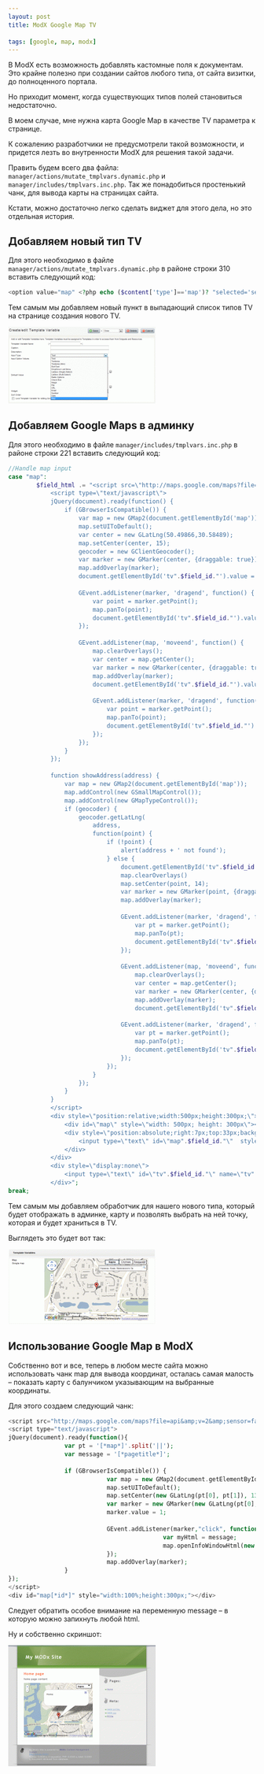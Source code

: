 ```yaml
---
layout: post
title: ModX Google Map TV

tags: [google, map, modx]
---
```


В ModX есть возможность добавлять кастомные поля к документам. Это крайне полезно при создании сайтов любого типа, от сайта визитки, до полноценного портала.

Но приходит момент, когда существующих типов полей становиться недостаточно.

В моем случае, мне нужна карта Google Map в качестве TV параметра к странице.

К сожалению разработчики не предусмотрели такой возможности, и придется лезть во внутренности ModX для решения такой задачи.

Править будем всего два файла: `manager/actions/mutate_tmplvars.dynamic.php` и `manager/includes/tmplvars.inc.php`. Так же понадобиться простенький чанк, для вывода карты на страницах сайта.

Кстати, можно достаточно легко сделать виджет для этого дела, но это отдельная история.

Добавляем новый тип TV
----------------------

Для этого необходимо в файле `manager/actions/mutate_tmplvars.dynamic.php` в районе строки 310 вставить следующий код:

```php
<option value="map" <?php echo ($content['type']=='map')? "selected='selected'":""; ?>>Map</option>
```

Тем самым мы добавляем новый пункт в выпадающий список типов TV на странице создания нового TV.

![screenshot](/images/wp/modx-add-new-tv-type.png)

Добавляем Google Maps в админку
-------------------------------

Для этого необходимо в файле `manager/includes/tmplvars.inc.php` в районе строки 221 вставить следующий код:

```php
//Handle map input
case "map":
        $field_html .= "<script src=\"http://maps.google.com/maps?file=api&amp;v=2&amp;sensor=false&amp;key=ABQIAAAALi8oup_hVN3coIirpDRtGBSSY0Zgq2o_FhJKf_QweInG70_auRQ7W64WzKxUfZauYW3SJMv8sNc57g\" type=\"text/javascript\"></script>
            <script type=\"text/javascript\">
            jQuery(document).ready(function() {
                if (GBrowserIsCompatible()) {
                    var map = new GMap2(document.getElementById('map'));
                    map.setUIToDefault();
                    var center = new GLatLng(50.49866,30.58489);
                    map.setCenter(center, 15);
                    geocoder = new GClientGeocoder();
                    var marker = new GMarker(center, {draggable: true});
                    map.addOverlay(marker);
                    document.getElementById('tv".$field_id."').value = center.lat().toFixed(5) + '||' + center.lng().toFixed(5);

                    GEvent.addListener(marker, 'dragend', function() {
                        var point = marker.getPoint();
                        map.panTo(point);
                        document.getElementById('tv".$field_id."').value = point.lat().toFixed(5) + '||' + point.lng().toFixed(5);
                    });

                    GEvent.addListener(map, 'moveend', function() {
                        map.clearOverlays();
                        var center = map.getCenter();
                        var marker = new GMarker(center, {draggable: true});
                        map.addOverlay(marker);
                        document.getElementById('tv".$field_id."').value = center.lat().toFixed(5) + '||' + center.lng().toFixed(5);

                        GEvent.addListener(marker, 'dragend', function() {
                            var point = marker.getPoint();
                            map.panTo(point);
                            document.getElementById('tv".$field_id."').value = point.lat().toFixed(5) + '||' + point.lng().toFixed(5);
                        });
                    });
                }
            });

            function showAddress(address) {
                var map = new GMap2(document.getElementById('map'));
                map.addControl(new GSmallMapControl());
                map.addControl(new GMapTypeControl());
                if (geocoder) {
                    geocoder.getLatLng(
                        address,
                        function(point) {
                            if (!point) {
                                alert(address + ' not found');
                            } else {
                                document.getElementById('tv".$field_id."').value = point.lat().toFixed(5) + '||' + point.lng().toFixed(5);
                                map.clearOverlays()
                                map.setCenter(point, 14);
                                var marker = new GMarker(point, {draggable: true});
                                map.addOverlay(marker);

                                GEvent.addListener(marker, 'dragend', function() {
                                    var pt = marker.getPoint();
                                    map.panTo(pt);
                                    document.getElementById('tv".$field_id."').value = pt.lat().toFixed(5) + '||' + pt.lng().toFixed(5);
                                });

                                GEvent.addListener(map, 'moveend', function() {
                                    map.clearOverlays();
                                    var center = map.getCenter();
                                    var marker = new GMarker(center, {draggable: true});
                                    map.addOverlay(marker);
                                    document.getElementById('tv".$field_id."').value = center.lat().toFixed(5) + '||' + center.lng().toFixed(5);

                                GEvent.addListener(marker, 'dragend', function() {
                                    var pt = marker.getPoint();
                                    map.panTo(pt);
                                    document.getElementById('tv".$field_id."').value = pt.lat().toFixed(5) + '||' + pt.lng().toFixed(5);
                                });
                            });
                        }
                    });
                }
            }
            </script>
            <div style=\"position:relative;width:500px;height:300px;\">
                <div id=\"map\" style=\"width: 500px; height: 300px\"></div>
                <div style=\"position:absolute;right:7px;top:33px;background-color:#fff;padding:2px;border:1px solid #333;\">
                    <input type=\"text\" id=\"map".$field_id."\"  style=\"width:200px\" value=\"Ukraine, Kiev, pr. Mayakovskogo 3a\" /> <a href=\"javascript:void(0)\" onclick=\"showAddress(document.getElementById('map".$field_id."').value)\" style=\"text-decoration:none;\"><img style=\"width: 16px; height: 16px;\" src=\"media/style/MODxCarbon/images/icons/preview.png\"></a>
                </div>
            </div>
            <div style=\"display:none\">
                <input type=\"text\" id=\"tv".$field_id."\" name=\"tv".$field_id."\" value=\"".htmlspecialchars($field_value)."\" ".$field_style." tvtype=\"".$field_type."\" onchange=\"documentDirty=true;\" style=\"width:100%;\" />
            </div>";
break;
```

Тем самым мы добавляем обработчик для нашего нового типа, который будет отображать в админке, карту и позволять выбрать на ней точку, которая и будет храниться в TV.

Выглядеть это будет вот так:

![screenshot](/images/wp/modx-add-new-tv-type2.png)

Использование Google Map в ModX
-------------------------------

Собственно вот и все, теперь в любом месте сайта можно использовать чанк map для вывода координат, осталась самая малость – показать карту с балунчиком указывающим на выбранные координаты.

Для этого создаем следующий чанк:

```php
<script src="http://maps.google.com/maps?file=api&amp;v=2&amp;sensor=false&amp;key=ABQIAAAALi8oup_hVN3coIirpDRtGBSSY0Zgq2o_FhJKf_QweInG70_auRQ7W64WzKxUfZauYW3SJMv8sNc57g" type="text/javascript"></script>
<script type="text/javascript">
jQuery(document).ready(function(){
                var pt = '[*map*]'.split('||');
                var message = '[*pagetitle*]';

                if (GBrowserIsCompatible()) {
                            var map = new GMap2(document.getElementById('map[*id*]'));
                            map.setUIToDefault();
                            map.setCenter(new GLatLng(pt[0], pt[1]), 13);
                            var marker = new GMarker(new GLatLng(pt[0], pt[1]));
                            marker.value = 1;

                            GEvent.addListener(marker,"click", function() {
                                            var myHtml = message;
                                            map.openInfoWindowHtml(new GLatLng(pt[0], pt[1]), myHtml);
                            });
                            map.addOverlay(marker);
                }
});
</script>
<div id="map[*id*]" style="width:100%;height:300px;"></div>
```

Следует обратить особое внимание на переменную message – в которую можно запихнуть любой html.

Ну и собственно скриншот:

![screenshot](/images/wp/modx-add-new-tv-type3.png)
